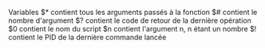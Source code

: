 


Variables
$*	contient tous les arguments passés à la fonction
$#	contient le nombre d'argument
$?	contient le code de retour de la dernière opération
$0	contient le nom du script
$n	contient l'argument n, n étant un nombre
$!	contient le PID de la dernière commande lancée
